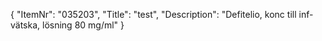 {
  "ItemNr": "035203",
  "Title": "test",
  "Description": "Defitelio, konc till inf-vätska, lösning 80 mg/ml"
}
